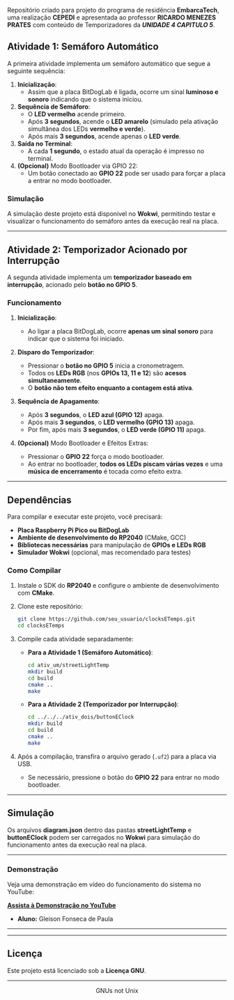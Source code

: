 
Repositório criado para projeto do programa de residência **EmbarcaTech**, uma realização **CEPEDI** e apresentada ao professor  **RICARDO MENEZES PRATES** com conteúdo de Temporizadores da ***UNIDADE 4 CAPITULO 5***.  

## Atividade 1: Semáforo Automático  

A primeira atividade implementa um semáforo automático que segue a seguinte sequência:  

1. **Inicialização**:  
   - Assim que a placa BitDogLab é ligada, ocorre um sinal **luminoso e sonoro** indicando que o sistema iniciou.  
2. **Sequência de Semáforo**:  
   - O **LED vermelho** acende primeiro.  
   - Após **3 segundos**, acende o **LED amarelo** (simulado pela ativação simultânea dos LEDs **vermelho e verde**).  
   - Após mais **3 segundos**, acende apenas o **LED verde**.  
3. **Saída no Terminal**:  
   - A cada **1 segundo**, o estado atual da operação é impresso no terminal.  
4. **(Opcional)** Modo Bootloader via GPIO 22:  
   - Um botão conectado ao **GPIO 22** pode ser usado para forçar a placa a entrar no modo bootloader.  

### Simulação  
A simulação deste projeto está disponível no **Wokwi**, permitindo testar e visualizar o funcionamento do semáforo antes da execução real na placa.  

---

## Atividade 2: Temporizador Acionado por Interrupção  

A segunda atividade implementa um **temporizador baseado em interrupção**, acionado pelo **botão no GPIO 5**.  

### Funcionamento  

1. **Inicialização**:  
   - Ao ligar a placa BitDogLab, ocorre **apenas um sinal sonoro** para indicar que o sistema foi iniciado.  
2. **Disparo do Temporizador**:  
   - Pressionar o **botão no GPIO 5** inicia a cronometragem.  
   - Todos os **LEDs RGB** (nos **GPIOs 13, 11 e 12**) são **acesos simultaneamente**.  
   - O **botão não tem efeito enquanto a contagem está ativa**.  
3. **Sequência de Apagamento**:  
   - Após **3 segundos**, o **LED azul (GPIO 12)** apaga.  
   - Após mais **3 segundos**, o **LED vermelho (GPIO 13)** apaga.  
   - Por fim, após mais **3 segundos**, o **LED verde (GPIO 11)** apaga.  

4. **(Opcional)** Modo Bootloader e Efeitos Extras:  
   - Pressionar o **GPIO 22** força o modo bootloader.  
   - Ao entrar no bootloader, **todos os LEDs piscam várias vezes** e uma **música de encerramento** é tocada como efeito extra.  

---

## Dependências  

Para compilar e executar este projeto, você precisará:  

- **Placa Raspberry Pi Pico ou BitDogLab**  
- **Ambiente de desenvolvimento do RP2040** (CMake, GCC)  
- **Bibliotecas necessárias** para manipulação de **GPIOs e LEDs RGB**  
- **Simulador Wokwi** (opcional, mas recomendado para testes)  

### Como Compilar  

1. Instale o SDK do **RP2040** e configure o ambiente de desenvolvimento com **CMake**.  
2. Clone este repositório:  

    ```bash
    git clone https://github.com/seu_usuario/clocksETemps.git
    cd clocksETemps
    ```

3. Compile cada atividade separadamente:  

    - **Para a Atividade 1 (Semáforo Automático)**:  

      ```bash
      cd ativ_um/streetLightTemp
      mkdir build
      cd build
      cmake ..
      make
      ```

    - **Para a Atividade 2 (Temporizador por Interrupção)**:  

      ```bash
      cd ../../../ativ_dois/buttonEClock
      mkdir build
      cd build
      cmake ..
      make
      ```

4. Após a compilação, transfira o arquivo gerado (`.uf2`) para a placa via USB.  
   - Se necessário, pressione o botão do **GPIO 22** para entrar no modo bootloader.  


---

## Simulação  

Os arquivos **diagram.json** dentro das pastas **streetLightTemp** e **buttonEClock** podem ser carregados no **Wokwi** para simulação do funcionamento antes da execução real na placa.  

---
### Demonstração

Veja uma demonstração em vídeo do funcionamento do sistema no YouTube:

[**Assista à Demonstração no YouTube**](https://youtube.com/live/7SHDxxW0SWs)

- **Aluno:** Gleison Fonseca de Paula

---
---
## Licença  

Este projeto está licenciado sob a **Licença GNU**.  

---

<div align="center">
    GNUs not Unix
</div>

